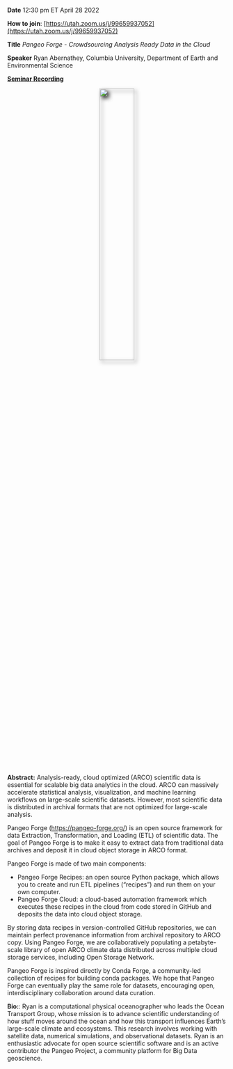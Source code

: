
**Date** 12:30 pm ET April 28 2022

**How to join**: [https://utah.zoom.us/j/99659937052](https://utah.zoom.us/j/99659937052)

**Title** *Pangeo Forge - Crowdsourcing Analysis Ready Data in the Cloud*

**Speaker** Ryan Abernathey, Columbia University, Department of Earth and Environmental Science

<a href='https://drive.google.com/file/d/1eIp0cQP-CL0LZZb34Z_ABb_gVuGMxTAI/view'>**Seminar Recording**</a>


<p align=center>
<img src="https://user-images.githubusercontent.com/1260735/160108618-072ee48e-464c-4241-ad11-19b60add9b26.png" width="40%" style="filter: drop-shadow(5px 5px 5px #222);"> 
</p> 

**Abstract:** Analysis-ready, cloud optimized (ARCO) scientific data is essential for scalable big data analytics in the cloud. 
ARCO can massively accelerate statistical analysis, visualization, and machine learning workflows on large-scale scientific datasets. 
However, most scientific data is distributed in archival formats that are not optimized for large-scale analysis. 

Pangeo Forge (https://pangeo-forge.org/) is an open source framework for data Extraction, Transformation, and Loading (ETL) of scientific data. 
The goal of Pangeo Forge is to make it easy to extract data from traditional data archives and deposit it in cloud object storage in ARCO format.

Pangeo Forge is made of two main components:

- Pangeo Forge Recipes: an open source Python package, which allows you to create and run ETL pipelines (“recipes”) and run them on your own computer.
- Pangeo Forge Cloud: a cloud-based automation framework which executes these recipes in the cloud from code stored in GitHub and deposits the data into cloud object storage.

By storing data recipes in version-controlled GitHub repositories, we can maintain perfect provenance information from archival repository to ARCO copy. 
Using Pangeo Forge, we are collaboratively populating a petabyte-scale library of open ARCO climate data distributed across multiple cloud storage services, 
including Open Storage Network.

Pangeo Forge is inspired directly by Conda Forge, a community-led collection of recipes for building conda packages. 
We hope that Pangeo Forge can eventually play the same role for datasets, encouraging open, interdisciplinary collaboration around data curation.

**Bio:**: Ryan is a computational physical oceanographer who leads the Ocean Transport Group, whose mission is to advance scientific understanding of how stuff moves around the ocean and how this transport influences Earth’s large-scale climate and ecosystems. This research involves working with satellite data, numerical simulations, and observational datasets. Ryan is an enthusiastic advocate for open source scientific software and is an active contributor the Pangeo Project, a community platform for Big Data geoscience.




